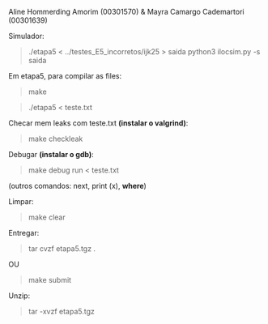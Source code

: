 Aline Hommerding Amorim (00301570) & Mayra Camargo Cademartori (00301639)

Simulador:

> ./etapa5 < ../testes_E5_incorretos/ijk25 > saida
> python3 ilocsim.py -s saida

Em etapa5, para compilar as files:

> make

> ./etapa5 < teste.txt

Checar mem leaks com teste.txt **(instalar o valgrind)**:

> make checkleak

Debugar **(instalar o gdb)**:

> make debug
> run < teste.txt

(outros comandos: next, print (x), **where**)

Limpar:

> make clear

Entregar:

> tar cvzf etapa5.tgz .

OU

> make submit

Unzip:

> tar -xvzf etapa5.tgz
